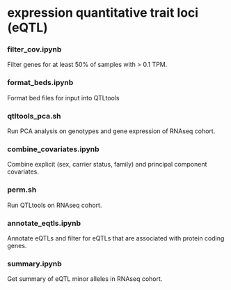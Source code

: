 # expression quantitative trait loci (eQTL)

### filter_cov.ipynb

Filter genes for at least 50% of samples with > 0.1 TPM.

### format_beds.ipynb

Format bed files for input into QTLtools

### qtltools_pca.sh

Run PCA analysis on genotypes and gene expression of RNAseq cohort.

### combine_covariates.ipynb

Combine explicit (sex, carrier status, family) and principal component covariates.

### perm.sh

Run QTLtools on RNAseq cohort.

### annotate_eqtls.ipynb

Annotate eQTLs and filter for eQTLs that are associated with protein coding genes.

### summary.ipynb

Get summary of eQTL minor alleles in RNAseq cohort.

